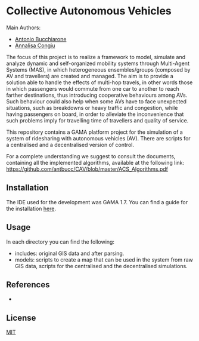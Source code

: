 # Collective Autonomous Vehicles

Main Authors:
- [Antonio Bucchiarone](mailto:bucchiarone@fbk.eu)
- [Annalisa Congiu](mailto:annalisa.congiu@studenti.unitn.it)


The focus of this project is to realize a framework to model, simulate and analyze dynamic and self-organized mobility systems through Multi-Agent Systems (MAS), in which heterogeneous ensembles/groups (composed by AV and travellers) are created and managed. The aim is to provide a solution able to handle the effects of multi-hop travels, in other words those in which passengers would commute from one car to another to reach farther destinations, thus introducing cooperative behaviours among AVs. Such behaviour could also help when some AVs have to face unexpected situations, such as breakdowns or heavy traffic and congestion, while having passengers on board, in order to alleviate the inconvenience that such problems imply for travelling time of travellers and quality of service.

This repository contains a GAMA platform project for the simulation of a system of ridesharing with autonomous vehicles (AV). There are scripts for a centralised and a decentralised version of control.

For a complete understanding we suggest to consult the documents, containing all the implemented algorithms, available at the following link: https://github.com/antbucc/CAV/blob/master/ACS_Algorithms.pdf

## Installation

The IDE used for the development was GAMA 1.7.
You can find a guide for the installation [here](https://github.com/gama-platform/gama/wiki/Installation).

## Usage

In each directory you can find the following:
 * includes: original GIS data and after parsing.
 * models: scripts to create a map that can be used in the system from raw GIS data,
    scripts for the centralised and the decentralised simulations.

## References
* 



## License
[MIT](https://choosealicense.com/licenses/mit/)
